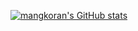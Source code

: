 [![mangkoran's GitHub stats](https://github-readme-stats.vercel.app/api?username=mangkoran&show_icons=true&theme_gruvbox)]()

